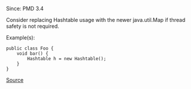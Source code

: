 Since: PMD 3.4

Consider replacing Hashtable usage with the newer java.util.Map if thread safety is not required.

Example(s):
```
public class Foo {
	void bar() {
		Hashtable h = new Hashtable();
	}
}
```

[Source](https://pmd.github.io/pmd-5.6.1/pmd-java/rules/java/migrating.html#ReplaceHashtableWithMap)
